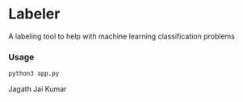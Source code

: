 # Labeler

A labeling tool to help with machine learning classification problems


### Usage

```bash
python3 app.py
```

Jagath Jai Kumar

